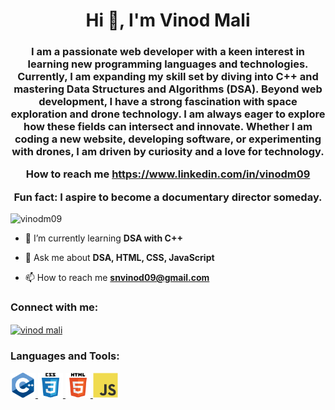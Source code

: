 <h1 align="center">Hi 👋, I'm Vinod Mali</h1>
<h3 align="center">I am a passionate web developer with a keen interest in learning new programming languages and technologies. Currently, I am expanding my skill set by diving into C++ and mastering Data Structures and Algorithms (DSA). Beyond web development, I have a strong fascination with space exploration and drone technology. I am always eager to explore how these fields can intersect and innovate. Whether I am coding a new website, developing software, or experimenting with drones, I am driven by curiosity and a love for technology.

How to reach me https://www.linkedin.com/in/vinodm09

Fun fact: I aspire to become a documentary director someday.</h3>

<p align="left"> <img src="https://komarev.com/ghpvc/?username=vinodm09&label=Profile%20views&color=0e75b6&style=flat" alt="vinodm09" /> </p>

- 🌱 I’m currently learning **DSA with C++**

- 💬 Ask me about **DSA, HTML, CSS, JavaScript**

- 📫 How to reach me **snvinod09@gmail.com**

<h3 align="left">Connect with me:</h3>
<p align="left">
<a href="https://linkedin.com/in/vinodm09" target="blank"><img align="center" src="https://raw.githubusercontent.com/rahuldkjain/github-profile-readme-generator/master/src/images/icons/Social/linked-in-alt.svg" alt="vinod mali" height="30" width="40" /></a>
</p>

<h3 align="left">Languages and Tools:</h3>
<p align="left"> <a href="https://www.w3schools.com/cpp/" target="_blank" rel="noreferrer"> <img src="https://raw.githubusercontent.com/devicons/devicon/master/icons/cplusplus/cplusplus-original.svg" alt="cplusplus" width="40" height="40"/> </a> <a href="https://www.w3schools.com/css/" target="_blank" rel="noreferrer"> <img src="https://raw.githubusercontent.com/devicons/devicon/master/icons/css3/css3-original-wordmark.svg" alt="css3" width="40" height="40"/> </a> <a href="https://www.w3.org/html/" target="_blank" rel="noreferrer"> <img src="https://raw.githubusercontent.com/devicons/devicon/master/icons/html5/html5-original-wordmark.svg" alt="html5" width="40" height="40"/> </a> <a href="https://developer.mozilla.org/en-US/docs/Web/JavaScript" target="_blank" rel="noreferrer"> <img src="https://raw.githubusercontent.com/devicons/devicon/master/icons/javascript/javascript-original.svg" alt="javascript" width="40" height="40"/> </a> </p>

